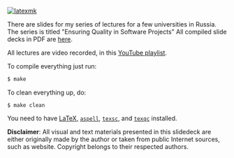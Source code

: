 [![latexmk](https://github.com/yegor256/eqsp/actions/workflows/latexmk.yml/badge.svg?branch=master)](https://github.com/yegor256/eqsp/actions/workflows/latexmk.yml)

There are slides for my series of lectures for a few universities in Russia.
The series is titled "Ensuring Quality in Software Projects"
All compiled slide decks in PDF are [here](https://yegor256.github.io/eqsp/).

All lectures are video recorded, in this [YouTube playlist](https://www.youtube.com/playlist?list=PLaIsQH4uc08y14wCJMeffS2yErN4QpB8m).

To compile everything just run:

```bash
$ make
```

To clean everything up, do:

```
$ make clean
```

You need to have
[LaTeX](https://en.wikipedia.org/wiki/LaTeX),
[`aspell`](http://aspell.net/),
[`texsc`](https://rubygems.org/gems/texsc),
and
[`texqc`](https://rubygems.org/gems/texqc)
installed.

**Disclaimer**: All visual and text materials presented in
this slidedeck are either originally made by the author or taken from public
Internet sources, such as website. Copyright belongs to their respected
authors.